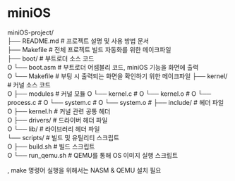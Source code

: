# miniOS

miniOS-project/  
├── README.md               # 프로젝트 설명 및 사용 방법 문서  
├── Makefile                # 전체 프로젝트 빌드 자동화를 위한 메이크파일  
├── boot/                   # 부트로더 소스 코드  
O   └── boot.asm            # 부트로더 어셈블리 코드, miniOS 기능을 화면에 출력  
O   └── Makefile            # 부팅 시 출력되는 화면을 확인하기 위한 메이크파일
├── kernel/                 # 커널 소스 코드  
O   ├── modules             # 커널 모듈
O   └── kernel.c            #
O   └── kernel.o            #
O   └── process.c           #
O   └── system.c            #
O   └── system.o            #
├── include/                # 헤더 파일  
O   ├── kernel.h            # 커널 관련 공통 헤더  
O   ├── drivers/            # 드라이버 헤더 파일  
O   └── lib/                # 라이브러리 헤더 파일  
└── scripts/                # 빌드 및 유틸리티 스크립트  
O   ├── build.sh            # 빌드 스크립트  
O   └── run_qemu.sh         # QEMU를 통해 OS 이미지 실행 스크립트  


, make 명령어 실행을 위해서는 NASM & QEMU 설치 필요
